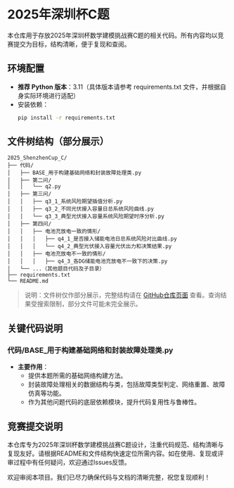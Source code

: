 # 2025年深圳杯C题

本仓库用于存放2025年深圳杯数学建模挑战赛C题的相关代码。所有内容均以竞赛提交为目标，结构清晰，便于复现和查阅。

## 环境配置

- **推荐 Python 版本**：3.11（具体版本请参考 requirements.txt 文件，并根据自身实际环境进行适配）
- 安装依赖：
  ```bash
  pip install -r requirements.txt
  ```

## 文件树结构（部分展示）

```
2025_ShenzhenCup_C/
├── 代码/
│   ├── BASE_用于构建基础网络和封装故障处理类.py
│   ├── 第二问/
│   │   └── q2.py
│   ├── 第三问/
│   │   ├── q3_1_系统风险期望插值分析.py
│   │   ├── q3_2_不同光伏接入容量日总系统风险曲线.py
│   │   └── q3_3_典型光伏接入容量系统风险期望时序分析.py
│   ├── 第四问/
│   │   ├── 电池充放电一致的情形/
│   │   │   ├── q4_1_是否接入储能电池日总系统风险对比曲线.py
│   │   │   └── q4_2_典型光伏接入容量光伏出力和决策结果.py
│   │   ├── 电池充放电不一致的情形/
│   │   │   ├── q4_3_各DG储能电池充放电不一致下的决策.py
│   └── ...（其他题目代码及子目录）
├── requirements.txt
└── README.md
```
> 说明：文件树仅作部分展示，完整结构请在 [GitHub仓库页面](https://github.com/wfuhwioefjwf/2025_ShenzhenCup_C) 查看。查询结果受搜索限制，部分文件可能未完全展示。

## 关键代码说明

### 代码/BASE_用于构建基础网络和封装故障处理类.py

- **主要作用**：
    - 提供本题所需的基础网络构建方法。
    - 封装故障处理相关的数据结构与类，包括故障类型判定、网络重置、故障仿真等功能。
    - 作为其他问题代码的底层依赖模块，提升代码复用性与鲁棒性。

## 竞赛提交说明

本仓库专为2025年深圳杯数学建模挑战赛C题设计，注重代码规范、结构清晰与复现友好。请根据README和文件结构快速定位所需内容。如在使用、复现或评审过程中有任何疑问，欢迎通过Issues反馈。

欢迎审阅本项目。我们已尽力确保代码与文档的清晰完整，祝您复现顺利！
